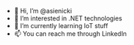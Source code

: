 - 👋 Hi, I’m @asienicki
- 👀 I’m interested in .NET technologies
- 🌱 I’m currently learning IoT stuff
- 📫 You can reach me through LinkedIn
<!---
asienicki/asienicki is a ✨ special ✨ repository because its `README.md` (this file) appears on your GitHub profile.
You can click the Preview link to take a look at your changes.
--->
